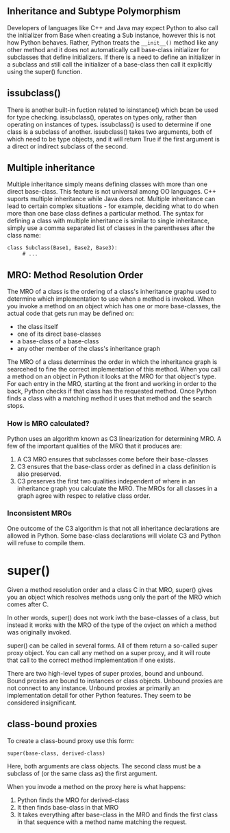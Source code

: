 ## Inheritance and Subtype Polymorphism 

Developers of languages like C++ and Java may expect Python to also call the initializer from Base when creating a Sub instance, however this is not how Python behaves. Rather, Python treats the `__init__()` method like any other method and it does not automatically call base-class initializer for subclasses that define initializers. If there is a need to define an initializer in a subclass and still call the initializer of a base-class then call it explicitly using the super() function.


## issubclass()

There is another built-in fuction related to isinstance() which bcan be used for type checking.  issubclass(), operates on types only, rather than operating on instances of types.  issubclass() is used to determine if one class is a subclass of another.  issubclass() takes two arguments, both of which need to be type objects, and it will return True if the first argument is a direct or indirect subclass of the second.

## Multiple inheritance

Multiple inheritance simply means defining classes with more than one direct base-class.  This feature is not universal among OO languages.  C++ suports multiple inheritance while Java does not.  Multiple inheritance can lead to certain complex situations - for example, deciding what to do when more than one base class defines a particular method.  The syntax for defining a class with multiple inheritance is similar to single inheritance, simply use a comma separated list of classes in the parentheses after the class name:

```
class Subclass(Base1, Base2, Base3):
     # ...
```

## MRO: Method Resolution Order

The MRO of a class is the ordering of a class's inheritance graphu used to determine which implementation to use when a method is invoked.  When you invoke a method on an object which has one or more base-classes, the actual code that gets run may be defined on:
  - the class itself
  - one of its direct base-classes
  - a base-class of a base-class
  - any other member of the class's inheritance graph

The MRO of a class determines the order in which the inheritance graph is searcehed to fine the correct implementation of this method.  When you call a method on an object in Python it looks at the MRO for that object's type.  For each entry in the MRO, starting at the front and working in order to the back, Python checks if that class has the requested method.  Once Python finds a class with a matching method it uses that method and the search stops.

### How is MRO calculated?

Python uses an algorithm known as C3 linearization for determining MRO.  A few of the important qualities of the MRO that it produces are:

1. A C3 MRO ensures that subclasses come before their base-classes
2. C3 ensures that the base-class order as defined in a class definition is also preserved.
3. C3 preserves the first two qualities independent of where in an inheritance graph you calculate the MRO.  The MROs for all classes in a graph agree with respec to relative class order.

### Inconsistent MROs

One outcome of the C3 algorithm is that not all inheritance declarations are allowed in Python.  Some base-class declarations will violate C3 and Python will refuse to compile them.

# super()

Given a method resolution order and a class C in that MRO, super() gives you an object which resolves methods usng only the part of the MRO which comes after C.

In other words, super() does not work iwth the base-classes of a class, but instead it works with the MRO of the type of the ovject on which a method was originally invoked.

super() can be called in several forms.  All of them return a so-called super proxy object.  You can call any method on a super proxy, and it will route that call to the correct method implementation if one exists.

There are two high-level types of super proxies, bound and unbound.  Bound proxies are bound to instances or class objects.  Unbound proxies are not connect to any instance.  Unbound proxies ar primarily an implementation detail for other Python features.  They seem to be considered insignificant.

## class-bound proxies

To create a class-bound proxy use this form:

`super(base-class, derived-class)`

Here, both arguments are class objects.  The second class must be a subclass of (or the same class as) the first argument.

When you invode a method on the proxy here is what happens:
1. Python finds the MRO for derived-class
2. It then finds base-class in that MRO
3. It takes everything after base-class in the MRO and finds the first class in that sequence with a method name matching the request.